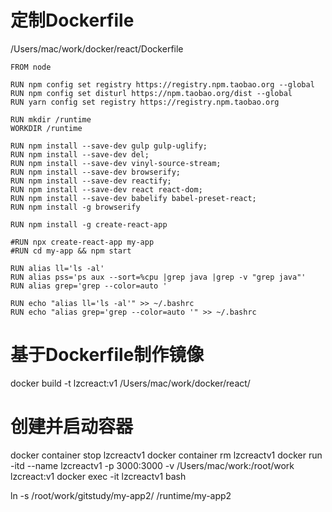 # 定制Dockerfile
/Users/mac/work/docker/react/Dockerfile
```
FROM node

RUN npm config set registry https://registry.npm.taobao.org --global
RUN npm config set disturl https://npm.taobao.org/dist --global
RUN yarn config set registry https://registry.npm.taobao.org

RUN mkdir /runtime
WORKDIR /runtime

RUN npm install --save-dev gulp gulp-uglify;
RUN npm install --save-dev del;
RUN npm install --save-dev vinyl-source-stream;
RUN npm install --save-dev browserify;
RUN npm install --save-dev reactify;
RUN npm install --save-dev react react-dom;
RUN npm install --save-dev babelify babel-preset-react;
RUN npm install -g browserify

RUN npm install -g create-react-app

#RUN npx create-react-app my-app
#RUN cd my-app && npm start

RUN alias ll='ls -al'
RUN alias pss='ps aux --sort=%cpu |grep java |grep -v "grep java"'
RUN alias grep='grep --color=auto '

RUN echo "alias ll='ls -al'" >> ~/.bashrc
RUN echo "alias grep='grep --color=auto '" >> ~/.bashrc

```

# 基于Dockerfile制作镜像
docker build -t lzcreact:v1 /Users/mac/work/docker/react/

# 创建并启动容器
docker container stop lzcreactv1
docker container rm lzcreactv1
docker run -itd --name lzcreactv1 -p 3000:3000  -v /Users/mac/work:/root/work  lzcreact:v1
docker exec -it lzcreactv1 bash

ln -s /root/work/gitstudy/my-app2/ /runtime/my-app2